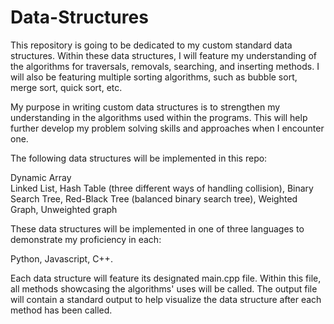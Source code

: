 # Data-Structures

This repository is going to be dedicated to my custom standard data structures. Within these data structures, I will feature my understanding of the algorithms for traversals, removals, searching, and inserting methods. I will also be featuring multiple sorting algorithms, such as bubble sort, merge sort, quick sort, etc. 

My purpose in writing custom data structures is to strengthen my understanding in the algorithms used within the programs. This will help further develop my problem solving skills and approaches when I encounter one. 

The following data structures will be implemented in this repo:

Dynamic Array  
Linked List,
Hash Table (three different ways of handling collision),
Binary Search Tree,
Red-Black Tree (balanced binary search tree),
Weighted Graph,
Unweighted graph 

These data structures will be implemented in one of three languages to demonstrate my proficiency in each:

Python,
Javascript,
C++.

Each data structure will feature its designated main.cpp file. Within this file, all methods showcasing the algorithms' uses will be called. The output file will contain a standard output to help visualize the data structure after each method has been called. 

